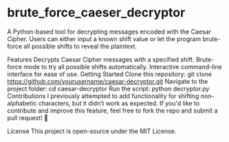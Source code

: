 # brute_force_caeser_decryptor
A Python-based tool for decrypting messages encoded with the Caesar Cipher.
Users can either input a known shift value or let the program brute-force all possible shifts to reveal the plaintext.

Features
Decrypts Caesar Cipher messages with a specified shift.
Brute-force mode to try all possible shifts automatically.
Interactive command-line interface for ease of use.
Getting Started
Clone this repository:
git clone https://github.com/yourusername/caesar-decryptor.git
Navigate to the project folder:
cd caesar-decryptor
Run the script:
python decryptor.py
Contributions
I previously attempted to add functionality for shifting non-alphabetic characters, but it didn’t work as expected.
If you'd like to contribute and improve this feature, feel free to fork the repo and submit a pull request! 🚀

License
This project is open-source under the MIT License.
